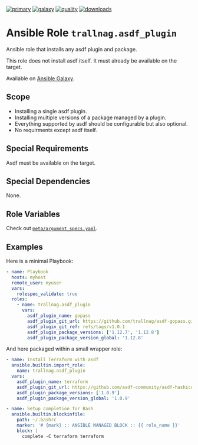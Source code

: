 [![primary](https://github.com/trallnag/ansible-role-asdf-plugin/actions/workflows/primary.yaml/badge.svg)](https://github.com/trallnag/ansible-role-asdf-plugin/actions/workflows/primary.yaml)
[![galaxy](https://img.shields.io/ansible/role/56162)](https://galaxy.ansible.com/trallnag/asdf_plugin)
[![quality](https://img.shields.io/ansible/quality/56162)](https://galaxy.ansible.com/trallnag/asdf_plugin)
[![downloads](https://img.shields.io/ansible/role/d/56162?label=downloads)](https://galaxy.ansible.com/trallnag/asdf_plugin)

# Ansible Role `trallnag.asdf_plugin`

Ansible role that installs any asdf plugin and package.

This role does not install asdf itself. It must already be available on the
target.

Available on [Ansible Galaxy](https://galaxy.ansible.com/trallnag/asdf_plugin).

## Scope

- Installing a single asdf plugin.
- Installing multiple versions of a package managed by a plugin.
- Everything supported by asdf should be configurable but also optional.
- No requirments except asdf itself.

## Special Requirements

Asdf must be available on the target.

## Special Dependencies

None.

## Role Variables

Check out [`meta/argument_specs.yaml`](meta/argument_specs.yaml).

## Examples

Here is a minimal Playbook:

```yaml
- name: Playbook
  hosts: myhost
  remote_user: myuser
  vars:
    rolespec_validate: true
  roles:
    - name: trallnag.asdf_plugin
      vars:
        asdf_plugin_name: gopass
        asdf_plugin_git_url: https://github.com/trallnag/asdf-gopass.git
        asdf_plugin_git_ref: refs/tags/v1.0.1
        asdf_plugin_package_versions: ['1.12.7', '1.12.8']
        asdf_plugin_package_version_global: '1.12.8'
```

And here packaged within a small wrapper role:

```yaml
- name: Install Terraform with asdf
  ansible.builtin.import_role:
    name: trallnag.asdf_plugin
  vars:
    asdf_plugin_name: terraform
    asdf_plugin_git_url: https://github.com/asdf-community/asdf-hashicorp.git
    asdf_plugin_package_versions: ['1.0.9']
    asdf_plugin_package_version_global: '1.0.9'

- name: Setup completion for Bash
  ansible.builtin.blockinfile:
    path: ~/.bashrc
    marker: '# {mark} :: ANSIBLE MANAGED BLOCK :: {{ role_name }}'
    block: |
      complete -C terraform terraform
```
